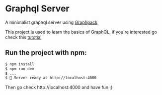 # Graphql Server

A minimalist graphql server using [Graphpack](https://github.com/glennreyes/graphpack)

This project is used to learn the basics of GraphQL, if you're interested go check this [tutotial](http://blog.soat.fr/2019/02/initiation-a-graphql/)

## Run the project with npm:

```bash
$ npm install
$ npm run dev
$ ...
$ 🚀 Server ready at http://localhost:4000
```
Then go check http://localhost:4000 and have fun ;)

